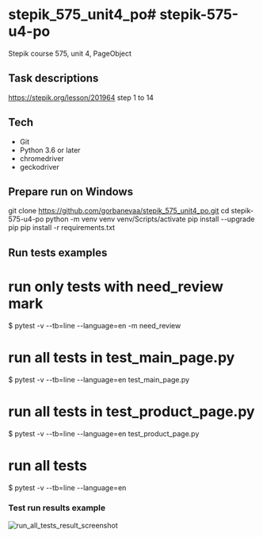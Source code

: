 # stepik_575_unit4_po# stepik-575-u4-po
Stepik course 575, unit 4, PageObject

## Task descriptions
https://stepik.org/lesson/201964 step 1 to 14

## Tech
- Git
- Python 3.6 or later
- chromedriver
- geckodriver

## Prepare run on Windows


git clone https://github.com/gorbanevaa/stepik_575_unit4_po.git
cd stepik-575-u4-po
python -m venv venv
venv/Scripts/activate
pip install --upgrade pip
pip install -r requirements.txt

## Run tests examples


# run only tests with need_review mark
$ pytest -v --tb=line --language=en -m need_review

# run all tests in test_main_page.py
$ pytest -v --tb=line --language=en test_main_page.py

# run all tests in test_product_page.py
$ pytest -v --tb=line --language=en test_product_page.py

# run all tests
$ pytest -v --tb=line --language=en

### Test run results example

![run_all_tests_result_screenshot](https://i.imgur.com/DN5JsYQ.png)